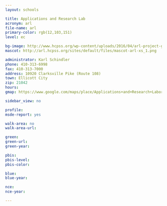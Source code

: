 ```yaml
---
layout: schools

title: Applications and Research Lab
acronym: arl
file-name: arl
primary-color: rgb(12,103,151)
level: ec

bg-image: http://www.hcpss.org/wp-content/uploads/2016/04/arl-project-group.jpg
mascot: http://arl.hcpss.org/sites/default/files/mascot-arl-xs_1.png

administrator: Karl Schindler
phone: 410-313-6998
fax: 410-313-7000
address: 10920 Clarksville Pike (Route 108)
town: Ellicott City
zip: 21042
hours: 
gmap: https://www.google.com/maps/place/Applications+and+Research+Laboratory/@39.234915,-76.894786,17z/data=!4m2!3m1!1s0x89b7df61228ae963:0x7557056ab12cc472

sidebar_view: no

profile:
msde-report: yes

walk-area: no
walk-area-url: 

green:
green-url:
green-year:

pbis:
pbis-level:
pbis-color:

blue: 
blue-year:

nce:
nce-year:

---
```


